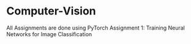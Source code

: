 # Computer-Vision
All Assignments are done using PyTorch
Assignment 1: Training Neural Networks for Image Classification

